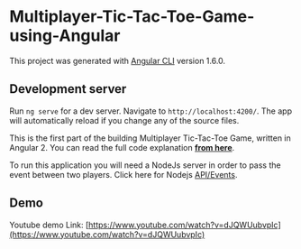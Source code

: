 # Multiplayer-Tic-Tac-Toe-Game-using-Angular

This project was generated with [Angular CLI](https://github.com/angular/angular-cli) version 1.6.0.


## Development server

Run `ng serve` for a dev server. Navigate to `http://localhost:4200/`. The app will automatically reload if you change any of the source files.

This is the first part of the building Multiplayer Tic-Tac-Toe Game, written in Angular 2. 
You can read the full code explanation **[from here](http://www.codershood.info/2018/01/11/building-dead-simple-multiplayer-tic-tac-toe-game-using-angular-nodejs-socket-io-rooms-part-2/)**.

To run this application you will need a NodeJs server in order to pass the event between two players. Click here for Nodejs [API/Events](https://github.com/angular/angular-cli/blob/master/README.md).


## Demo

Youtube demo Link: [https://www.youtube.com/watch?v=dJQWUubvpIc](https://www.youtube.com/watch?v=dJQWUubvpIc)
